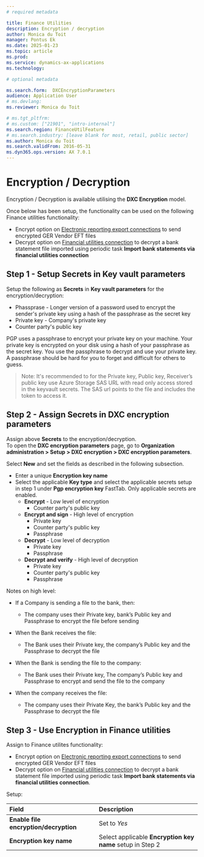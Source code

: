 ```yaml
---
# required metadata

title: Finance Utilities 
description: Encryption / decryption
author: Monica du Toit
manager: Pontus Ek
ms.date: 2025-01-23
ms.topic: article
ms.prod: 
ms.service: dynamics-ax-applications
ms.technology: 

# optional metadata

ms.search.form:  DXCEncryptionParameters
audience: Application User
# ms.devlang: 
ms.reviewer: Monica du Toit

# ms.tgt_pltfrm: 
# ms.custom: ["21901", "intro-internal"]
ms.search.region: FinanceUtilFeature
# ms.search.industry: [leave blank for most, retail, public sector]
ms.author: Monica du Toit
ms.search.validFrom: 2016-05-31
ms.dyn365.ops.version: AX 7.0.1
---
```


# Encryption / Decryption
Encryption / Decryption is available utilising the **DXC Encryption** model.

Once below has been setup, the functionality can be used on the following Finance utilities functionality:
- Encrypt option on [Electronic reporting export connections](../ACCOUNTS-PAYABLE/Save-electronic-reporting-file-to-secure-location.md) to send encrypted GER Vendor EFT files
- Decrypt option on [Financial utilities connection](../CASH-AND-BANK-MANAGEMENT/Finance-utilities-connections.md) to decrypt a bank statement file imported using periodic task **Import bank statements via financial utilities connection**


## Step 1 - Setup Secrets in Key vault parameters
Setup the following as **Secrets** in **Key vault parameters** for the encryption/decryption:
- Phassprase - Longer version of a password used to encrypt the sender's private key using a hash of the passphrase as the secret key
- Private key - Company's private key
- Counter party's public key


PGP uses a passphrase to encrypt your private key on your machine. Your private key is encrypted on your disk using a hash of your passphrase as the secret key. You use the passphrase to decrypt and use your private key. A passphrase should be hard for you to forget and difficult for others to guess.

> Note: It's recommended to for the Private key, Public key, Receiver’s public key use Azure Storage SAS URL with read only access stored in the keyvault secrets. The SAS url points to the file and includes the token to access it.

## Step 2 - Assign Secrets in DXC encryption parameters
Assign above **Secrets** to the encryption/decryption. <br>
To open the **DXC encryption parameters** page, go to **Organization administration > Setup > DXC encryption > DXC encryption parameters**. <br>

Select **New** and set the fields as described in the following subsection.

- Enter a unique **Encryption key name**
- Select the applicable **Key type** and select the applicable secrets setup in step 1 under **Pgp encryption key** FastTab. Only applicable secrets are enabled.
    - **Encrypt** - Low level of encryption
        - Counter party's public key
    - **Encrypt and sign** - High level of encryption
        - Private key
        - Counter party's public key
        - Passphrase  
    - **Decrypt** - Low level of decryption
        - Private key
        - Passphrase 
    - **Decrypt and verify** - High level of decryption
        - Private key
        - Counter party's public key
        - Passphrase  

Notes on high level: 
- If a Company is sending a file to the bank, then:
  - The company uses their Private key, bank’s Public key and Passphrase to encrypt the file before sending

- When the Bank receives the file:
  - The Bank uses their Private key, the company’s Public key and the Passphrase to decrypt the file
 
- When the Bank is sending the file to the company:
  - The Bank uses their Private key, The company’s Public key and Passphrase to encrypt and send the file to the company

- When the company receives the file:
  - The company uses their Private Key, the bank’s Public key and the Passphrase to decrypt the file


## Step 3 - Use Encryption in Finance utilities

Assign to Finance utilites functionality:
- Encrypt option on [Electronic reporting export connections](../ACCOUNTS-PAYABLE/Save-electronic-reporting-file-to-secure-location.md) to send encrypted GER Vendor EFT files
- Decrypt option on [Financial utilities connection](../CASH-AND-BANK-MANAGEMENT/Finance-utilities-connections.md) to decrypt a bank statement file imported using periodic task **Import bank statements via financial utilities connection**.

Setup: 

Field                       | Description                         
:--                         |:--                        
**Enable file encryption/decryption**     | Set to _Yes_
**Encryption key name**                   | Select applicable **Encryption key name** setup in Step 2
